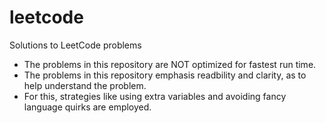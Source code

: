 # leetcode
Solutions to LeetCode problems

* The problems in this repository are NOT optimized for fastest run time.
* The problems in this repository emphasis readbility and clarity, as to help understand the problem.
* For this, strategies like using extra variables and avoiding fancy language quirks are employed.
